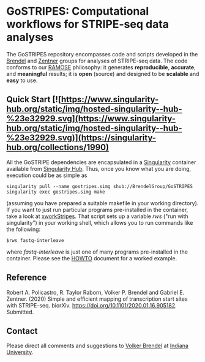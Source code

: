 # GoSTRIPES: Computational workflows for STRIPE-seq data analyses

The GoSTRIPES repository encompasses code and scripts developed in the
[Brendel](http://brendelgroup.org/) and [Zentner](http://zentnerlab.bio.indiana.edu/)
groups for analyses of STRIPE-seq data.
The code conforms to our [RAMOSE](https://brendelgroup.github.io/)
philosophy: it generates __reproducible__, __accurate__, and __meaningful__
results; it is __open__ (source) and designed to be __scalable__ and
__easy__ to use.


## Quick Start [![https://www.singularity-hub.org/static/img/hosted-singularity--hub-%23e32929.svg](https://www.singularity-hub.org/static/img/hosted-singularity--hub-%23e32929.svg)](https://singularity-hub.org/collections/1990)

All the GoSTRIPE dependencies are encapsulated in a
[Singularity](https://www.sylabs.io/docs/) container available from
[Singularity Hub](https://singularity-hub.org/).
Thus, once you know what you are doing, execution could be as simple as

```
singularity pull --name gostripes.simg shub://BrendelGroup/GoSTRIPES
singularity exec gostripes.simg make
```

(assuming you have prepared a suitable makefile in your working directory).
If you want to just run particular programs pre-installed in the container,
take a look at [xworkStripes](./bin/xworkStripes).
That script sets up a variable _rws_ ("run with singularity") in your working
shell, which allows you to run commands like the following:

```
$rws fastq-interleave
```

where _fastq-interleave_ is just one of many programs pre-installed in the
container. Please see the [HOWTO](./HOWTO.md) document for a worked example.


## Reference

Robert A. Policastro, R. Taylor Raborn, Volker P. Brendel and Gabriel E. Zentner. (2020) 
Simple and efficient mapping of transcription start sites with STRIPE-seq. biorXiv. 
https://doi.org/10.1101/2020.01.16.905182. Submitted.


## Contact

Please direct all comments and suggestions to
[Volker Brendel](<mailto:vbrendel@indiana.edu>)
at [Indiana University](http://brendelgroup.org/).
